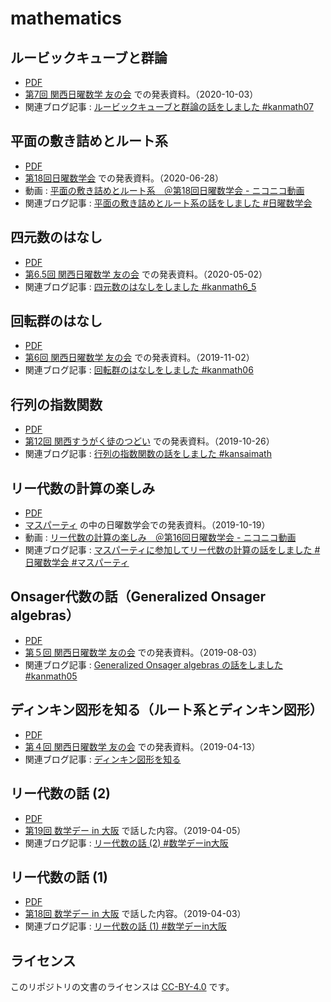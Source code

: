 # mathematics

## ルービックキューブと群論

* [PDF](RubiksCubeAndGroupTheory/RubiksCubeAndGroupTheory.pdf)
* [第7回 関西日曜数学 友の会](https://kansai-sunday-math.connpass.com/event/189660/) での発表資料。（2020-10-03）
* 関連ブログ記事 : [ルービックキューブと群論の話をしました #kanmath07](https://usami-k.hatenadiary.jp/entry/2020/10/03/211645)

## 平面の敷き詰めとルート系

* [PDF](TilingAndRootSystem/TilingAndRootSystem.pdf)
* [第18回日曜数学会](https://live2.nicovideo.jp/watch/lv326638395) での発表資料。（2020-06-28）
* 動画 : [平面の敷き詰めとルート系　＠第18回日曜数学会 - ニコニコ動画](https://www.nicovideo.jp/watch/sm37214964)
* 関連ブログ記事 : [平面の敷き詰めとルート系の話をしました #日曜数学会](https://usami-k.hatenadiary.jp/entry/2020/06/29/001824)

## 四元数のはなし

* [PDF](Quaternion/Quaternion.pdf)
* [第6.5回 関西日曜数学 友の会](https://kansai-sunday-math.connpass.com/event/171981/) での発表資料。（2020-05-02）
* 関連ブログ記事 : [四元数のはなしをしました #kanmath6_5](https://usami-k.hatenadiary.jp/entry/2020/05/02/223234)

## 回転群のはなし

* [PDF](RotationGroup/RotationGroup.pdf)
* [第6回 関西日曜数学 友の会](https://kansai-sunday-math.connpass.com/event/150313/) での発表資料。（2019-11-02）
* 関連ブログ記事 : [回転群のはなしをしました #kanmath06](https://usami-k.hatenadiary.jp/entry/2019/11/02/233536)

## 行列の指数関数

* [PDF](MatrixExponential/MatrixExponential.pdf)
* [第12回 関西すうがく徒のつどい](https://kansaimath.tenasaku.com/?page_id=1595) での発表資料。（2019-10-26）
* 関連ブログ記事 : [行列の指数関数の話をしました #kansaimath](https://usami-k.hatenadiary.jp/entry/2019/10/27/214152)

## リー代数の計算の楽しみ

* [PDF](LieAlgebraCalculation/LieAlgebraCalculation.pdf)
* [マスパーティ](https://mathparty.localinfo.jp) の中の日曜数学会での発表資料。（2019-10-19）
* 動画 : [リー代数の計算の楽しみ　＠第16回日曜数学会 - ニコニコ動画](https://www.nicovideo.jp/watch/sm36329327)
* 関連ブログ記事 : [マスパーティに参加してリー代数の計算の話をしました #日曜数学会 #マスパーティ](https://usami-k.hatenadiary.jp/entry/2019/10/20/213753)

## Onsager代数の話（Generalized Onsager algebras）

* [PDF](OnsagerAlgebra/OnsagerAlgebra.pdf)
* [第５回 関西日曜数学 友の会](https://kansai-sunday-math.connpass.com/event/130553/) での発表資料。（2019-08-03）
* 関連ブログ記事 : [Generalized Onsager algebras の話をしました #kanmath05](https://usami-k.hatenadiary.jp/entry/2019/08/04/001010)

## ディンキン図形を知る（ルート系とディンキン図形）

* [PDF](DynkinDiagrams/DynkinDiagrams.pdf)
* [第４回 関西日曜数学 友の会](https://kansai-sunday-math.connpass.com/event/112125/) での発表資料。（2019-04-13）
* 関連ブログ記事 : [ディンキン図形を知る](https://usami-k.hatenadiary.jp/entry/2019/04/14/125012)

## リー代数の話 (2)

* [PDF](MathDayOsaka_LieAlgebra_2/MathDayOsaka_LieAlgebra_2.pdf)
* [第19回 数学デー in 大阪](https://osaka-dtc.connpass.com/event/126201/) で話した内容。（2019-04-05）
* 関連ブログ記事 : [リー代数の話 (2) #数学デーin大阪](https://usami-k.hatenadiary.jp/entry/2019/04/28/005601)

## リー代数の話 (1)

* [PDF](MathDayOsaka_LieAlgebra_1/MathDayOsaka_LieAlgebra_1.pdf)
* [第18回 数学デー in 大阪](https://osaka-dtc.connpass.com/event/126200/) で話した内容。（2019-04-03）
* 関連ブログ記事 : [リー代数の話 (1) #数学デーin大阪](https://usami-k.hatenadiary.jp/entry/2019/04/20/154857)

## ライセンス

このリポジトリの文書のライセンスは [CC-BY-4.0](https://creativecommons.org/licenses/by/4.0/deed.ja) です。

